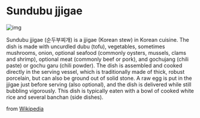 # Sundubu jjigae
![img](https://upload.wikimedia.org/wikipedia/commons/thumb/d/de/Korean_stew-Sundubu-07.jpg/800px-Korean_stew-Sundubu-07.jpg)

Sundubu jjigae (순두부찌개) is a jjigae (Korean stew) in Korean cuisine. The dish is made with uncurdled dubu (tofu), vegetables, sometimes mushrooms, onion, optional seafood (commonly oysters, mussels, clams and shrimp), optional meat (commonly beef or pork), and gochujang (chili paste) or gochu garu (chili powder). The dish is assembled and cooked directly in the serving vessel, which is traditionally made of thick, robust porcelain, but can also be ground out of solid stone. A raw egg is put in the jjigae just before serving (also optional), and the dish is delivered while still bubbling vigorously. This dish is typically eaten with a bowl of cooked white rice and several banchan (side dishes).

from [Wikipedia](https://en.wikipedia.org/wiki/Sundubu_jjigae)